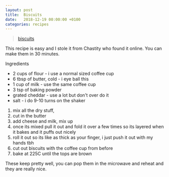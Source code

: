 ```yaml
---
layout: post
title:  Biscuits
date:   2018-12-19 00:00:00 +0100
categories: recipes
---
```


<blockquote class="imgur-embed-pub" lang="en" data-id="a/KGJiB7o" data-context="false"><a href="//imgur.com/KGJiB7o">biscuits</a></blockquote><script async src="//s.imgur.com/min/embed.js" charset="utf-8"></script>

This recipe is easy and I stole it from Chastity who found it online. You can make them in 30 minutes.

Ingredients

* 2 cups of flour - i use a normal sized coffee cup
* 6 tbsp of butter, cold - i eye ball this
* 1 cup of milk - use the same coffee cup
* 3 tsp of baking powder
* grated cheddar - use a lot but don't over do it
* salt - i do 9-10 turns on the shaker

1. mix all the dry stuff,
2. cut in the butter
3. add cheese and milk, mix up
4. once its mixed pull it out and fold it over a few times so its layered when it bakes and it puffs out nicely
5. roll it out so its like as thick as your finger, i just push it out with my hands tbh
6. cut out biscuits with the coffee cup from before
7. bake at 225C until the tops are brown

These keep pretty well, you can pop them in the microwave and reheat and they are really nice.